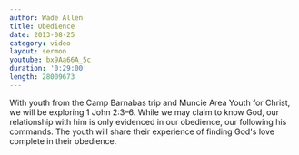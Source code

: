 ```yaml
--- 
author: Wade Allen 
title: Obedience 
date: 2013-08-25 
category: video
layout: sermon
youtube: bx9Aa66A_5c
duration: '0:29:00'
length: 28009673 
---
```


With youth from the Camp Barnabas trip and Muncie Area Youth for Christ, we will be exploring 1 John 2:3–6. While we may claim to know God, our relationship with him is only evidenced in our obedience, our following his commands. The youth will share their experience of finding God's love complete in their obedience. 

